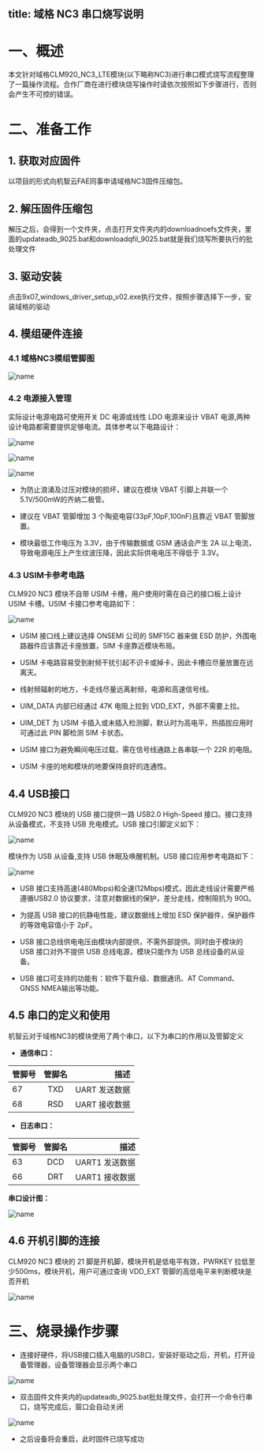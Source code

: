 title: 域格 NC3 串口烧写说明
---

# 一、概述

本文针对域格CLM920_NC3_LTE模块(以下略称NC3)进行串口模式烧写流程整理了一篇操作流程。合作厂商在进行模块烧写操作时请依次按照如下步骤进行，否则会产生不可控的错误。

# 二、准备工作

## 1. 获取对应固件

以项目的形式向机智云FAE同事申请域格NC3固件压缩包。

## 2. 解压固件压缩包

解压之后，会得到一个文件夹，点击打开文件夹内的downloadnoefs文件夹，里面的updateadb_9025.bat和downloadqfil_9025.bat就是我们烧写所要执行的批处理文件

## 3. 驱动安装

点击9x07_windows_driver_setup_v02.exe执行文件，按照步骤选择下一步，安装域格的驱动

## 4. 模组硬件连接

### 4.1 域格NC3模组管脚图

![name](/assets/zh-cn/deviceDev/debug/NC3/NC_uart_1.png)

### 4.2 电源接入管理

实际设计电源电路可使用开关 DC 电源或线性 LDO 电源来设计 VBAT 电源,两种设计电路都需要提供足够电流。具体参考以下电路设计：

![name](/assets/zh-cn/deviceDev/debug/NC3/NC_uart_2.png)

![name](/assets/zh-cn/deviceDev/debug/NC3/NC_uart_3.png)

![name](/assets/zh-cn/deviceDev/debug/NC3/NC_uart_4.png)

- 为防止浪涌及过压对模块的损坏，建议在模块 VBAT 引脚上并联一个 5.1V/500mW的齐纳二极管。

- 建议在 VBAT 管脚增加 3 个陶瓷电容(33pF,10pF,100nF)且靠近 VBAT 管脚放置。

- 模块最低工作电压为 3.3V，由于传输数据或 GSM 通话会产生 2A 以上电流，导致电源电压上产生纹波压降，因此实际供电电压不得低于 3.3V。

### 4.3 USIM卡参考电路

CLM920 NC3 模块不自带 USIM 卡槽，用户使用时需在自己的接口板上设计 USIM 卡槽。USIM 卡接口参考电路如下：

![name](/assets/zh-cn/deviceDev/debug/NC3/NC_uart_5.png)

- USIM 接口线上建议选择 ONSEMI 公司的 SMF15C 器来做 ESD 防护，外围电路器件应该靠近卡座放置，SIM 卡座靠近模块布局。

- USIM 卡电路容易受到射频干扰引起不识卡或掉卡，因此卡槽应尽量放置在远离天。

- 线射频辐射的地方，卡走线尽量远离射频，电源和高速信号线。

- UIM_DATA 内部已经通过 47K 电阻上拉到 VDD_EXT，外部不需要上拉。

- UIM_DET 为 USIM 卡插入或未插入检测脚，默认时为高电平，热插拔应用时可通过此 PIN 脚检测 SIM 卡状态。

- USIM 接口为避免瞬间电压过载，需在信号线通路上各串联一个 22R 的电阻。

- USIM 卡座的地和模块的地要保持良好的连通性。

## 4.4 USB接口

CLM920 NC3 模块的 USB 接口提供一路 USB2.0 High-Speed 接口。接口支持从设备模式，不支持 USB 充电模式。USB 接口引脚定义如下：

![name](/assets/zh-cn/deviceDev/debug/NC3/NC_uart_6.png)

模块作为 USB 从设备,支持 USB 休眠及唤醒机制。USB 接口应用参考电路如下：

![name](/assets/zh-cn/deviceDev/debug/NC3/NC_uart_7.png)

- USB 接口支持高速(480Mbps)和全速(12Mbps)模式，因此走线设计需要严格遵循USB2.0 协议要求，注意对数据线的保护，差分走线，控制阻抗为 90Ω。

- 为提高 USB 接口的抗静电性能，建议数据线上增加 ESD 保护器件，保护器件的等效电容值小于 2pF。

- USB 接口总线供电电压由模块内部提供，不需外部提供。同时由于模块的 USB 接口对外不提供 USB 总线电源，模块只能作为 USB 总线设备的从设备。

- USB 接口可支持的功能有：软件下载升级、数据通讯、AT Command、GNSS NMEA输出等功能。

## 4.5 串口的定义和使用

机智云对于域格NC3的模块使用了两个串口，以下为串口的作用以及管脚定义

- **通信串口：**

| 管脚号 | 管脚名 | 描述 |
| - | :-: | -: | 
| 67 | TXD | UART 发送数据 |
| 68 | RSD | UART 接收数据 |

- **日志串口：**

| 管脚号 | 管脚名 | 描述 |
| - | :-: | -: | 
| 63 | DCD | UART1 发送数据 |
| 66 | DRT | UART1 接收数据 |

**串口设计图：**

![name](/assets/zh-cn/deviceDev/debug/NC3/NC_uart_8.png)

## 4.6 开机引脚的连接

CLM920 NC3 模块的 21 脚是开机脚，模块开机是低电平有效，PWRKEY 拉低至少500ms，模块开机，用户可通过查询 VDD_EXT 管脚的高低电平来判断模块是否开机

![name](/assets/zh-cn/deviceDev/debug/NC3/NC_uart_9.png)

# 三、烧录操作步骤

- 连接好硬件，将USB接口插入电脑的USB口，安装好驱动之后，开机，打开设备管理器，设备管理器会显示两个串口

![name](/assets/zh-cn/deviceDev/debug/NC3/NC_uart_10.png)

- 双击固件文件夹内的updateadb_9025.bat批处理文件，会打开一个命令行串口，烧写完成后，窗口会自动关闭

![name](/assets/zh-cn/deviceDev/debug/NC3/NC_uart_11.png)

- 之后设备将会重启，此时固件已烧写成功
